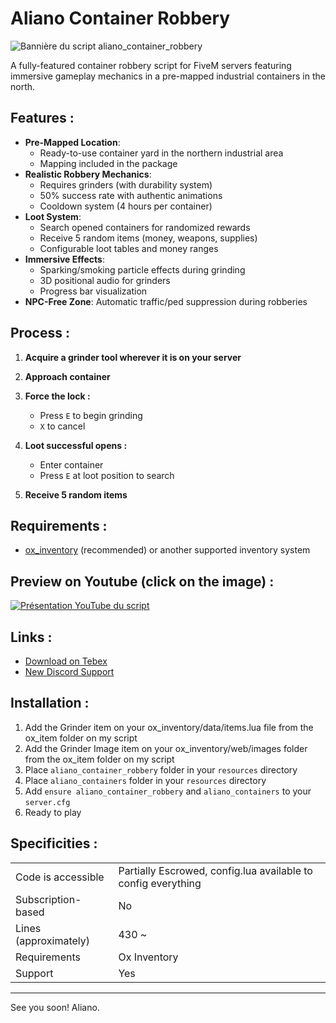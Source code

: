 # Aliano Container Robbery

![Bannière du script aliano_container_robbery](https://i.ibb.co/0j1fzvz0/aliano-container-robbery-banner.png)

A fully-featured container robbery script for FiveM servers featuring immersive gameplay mechanics in a pre-mapped industrial containers in the north.

## Features :

- **Pre-Mapped Location**:
  - Ready-to-use container yard in the northern industrial area
  - Mapping included in the package
- **Realistic Robbery Mechanics**:
  - Requires grinders (with durability system)
  - 50% success rate with authentic animations
  - Cooldown system (4 hours per container)
- **Loot System**:
  - Search opened containers for randomized rewards
  - Receive 5 random items (money, weapons, supplies)
  - Configurable loot tables and money ranges
- **Immersive Effects**:
  - Sparking/smoking particle effects during grinding
  - 3D positional audio for grinders
  - Progress bar visualization
- **NPC-Free Zone**: Automatic traffic/ped suppression during robberies

## Process :

1. **Acquire a grinder tool wherever it is on your server**
2. **Approach container**
3. **Force the lock :**
   - Press `E` to begin grinding
   - `X` to cancel
4. **Loot successful opens :**

   - Enter container
   - Press `E` at loot position to search

5. **Receive 5 random items**

## Requirements :

- [ox_inventory](https://github.com/overextended/ox_inventory) (recommended) or another supported inventory system

## Preview on Youtube (click on the image) :

[![Présentation YouTube du script](https://img.youtube.com/vi/aAyvgck66as/maxresdefault.jpg)](https://www.youtube.com/watch?v=aAyvgck66as)

## Links :

- [Download on Tebex](https://anmd-gaming.tebex.io/package/aliano-container-robbery-fivem-script)
- [New Discord Support](https://shorturl.at/KY6Vj)

## Installation :

1. Add the Grinder item on your ox_inventory/data/items.lua file from the ox_item folder on my script
2. Add the Grinder Image item on your ox_inventory/web/images folder from the ox_item folder on my script
3. Place `aliano_container_robbery` folder in your `resources` directory
4. Place `aliano_containers` folder in your `resources` directory
5. Add `ensure aliano_container_robbery` and `aliano_containers` to your `server.cfg`
6. Ready to play

## Specificities :

|                       |                                                               |
| --------------------- | ------------------------------------------------------------- |
| Code is accessible    | Partially Escrowed, config.lua available to config everything |
| Subscription-based    | No                                                            |
| Lines (approximately) | 430 ~                                                         |
| Requirements          | Ox Inventory                                                  |
| Support               | Yes                                                           |

---

See you soon! Aliano.
